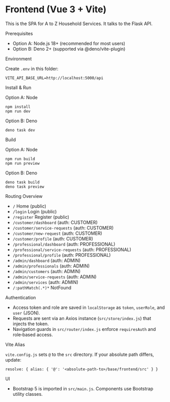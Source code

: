 # Frontend (Vue 3 + Vite)

This is the SPA for A to Z Household Services. It talks to the Flask API.

Prerequisites

- Option A: Node.js 18+ (recommended for most users)
- Option B: Deno 2+ (supported via @deno/vite-plugin)

Environment

Create `.env` in this folder:

```
VITE_API_BASE_URL=http://localhost:5000/api
```

Install & Run

Option A: Node

```
npm install
npm run dev
```

Option B: Deno

```
deno task dev
```

Build

Option A: Node

```
npm run build
npm run preview
```

Option B: Deno

```
deno task build
deno task preview
```

Routing Overview

- `/` Home (public)
- `/login` Login (public)
- `/register` Register (public)
- `/customer/dashboard` (auth: CUSTOMER)
- `/customer/service-requests` (auth: CUSTOMER)
- `/customer/new-request` (auth: CUSTOMER)
- `/customer/profile` (auth: CUSTOMER)
- `/professional/dashboard` (auth: PROFESSIONAL)
- `/professional/service-requests` (auth: PROFESSIONAL)
- `/professional/profile` (auth: PROFESSIONAL)
- `/admin/dashboard` (auth: ADMIN)
- `/admin/professionals` (auth: ADMIN)
- `/admin/customers` (auth: ADMIN)
- `/admin/service-requests` (auth: ADMIN)
- `/admin/services` (auth: ADMIN)
- `/:pathMatch(.*)*` NotFound

Authentication

- Access token and role are saved in `localStorage` as `token`, `userRole`, and `user` (JSON).
- Requests are sent via an Axios instance (`src/store/index.js`) that injects the token.
- Navigation guards in `src/router/index.js` enforce `requiresAuth` and role‑based access.

Vite Alias

`vite.config.js` sets `@` to the `src` directory. If your absolute path differs, update:

```
resolve: { alias: { '@': '<absolute-path-to>/base/frontend/src' } }
```

UI

- Bootstrap 5 is imported in `src/main.js`. Components use Bootstrap utility classes.

